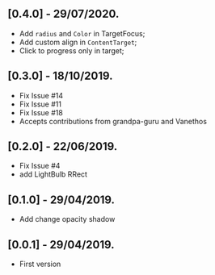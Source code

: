 ## [0.4.0] - 29/07/2020.

* Add `radius` and `Color` in TargetFocus;
* Add custom align in `ContentTarget`;
* Click to progress only in target;

## [0.3.0] - 18/10/2019.

* Fix Issue #14
* Fix Issue #11
* Fix Issue #18
* Accepts contributions from grandpa-guru and Vanethos

## [0.2.0] - 22/06/2019.

* Fix Issue #4
* add LightBulb RRect

## [0.1.0] - 29/04/2019.

* Add change opacity shadow

## [0.0.1] - 29/04/2019.

* First version
